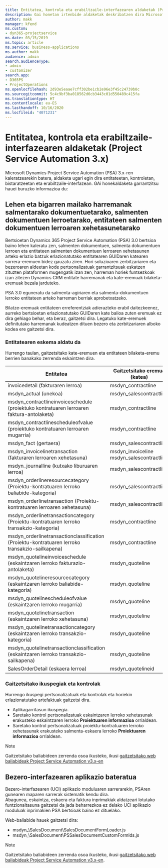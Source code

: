 ```yaml
---
title: Entitatea, kontrola eta erabiltzaile-interfazearen aldaketak (Project Service Automation 3.x)
description: Gai honetan irtenbide aldaketak deskribatzen dira Microsoft Dynamics Project Service Automation 3.x-rako.
author: makk
manager: kfend
ms.custom:
- dyn365-projectservice
ms.date: 03/15/2019
ms.topic: article
ms.service: business-applications
ms.author: makk
audience: admin
search.audienceType:
- admin
- customizer
search.app:
- D365PS
- ProjectOperations
ms.openlocfilehash: 2d93e5eaae7cff302be1cb2e96e3f45c24739b0c
ms.sourcegitcommit: 5c4c9bf3ba018562d6cb3443c01d550489c415fa
ms.translationtype: HT
ms.contentlocale: eu-ES
ms.lasthandoff: 10/16/2020
ms.locfileid: "4071231"
---
```

# <a name="entity-control-and-user-interface-changes-project-service-automation-3x"></a>Entitatea, kontrola eta erabiltzaile-interfazearen aldaketak (Project Service Automation 3.x)
Microsoft Dynamics Project Service Automation (PSA) 3.x-ren kaleratzearekin batera, aldaketa ugari egin dira entitateetan, kontroletan, bistaratzeetan eta erabiltzaile-interfazean. GAi honekaldaketa garrantzitsu hauei buruzko informazioa du:

## <a name="parent-child-relationships-for-sales-document-sales-document-line-sales-document-line-detail-entities"></a>Lehen eta bigarren mailako harremanak salmentarako dokumentuetarako, salmenten dokumentuen lerroetarako, entitateen salmenten dokumentuen lerroaren xehetasunetarako
Bertsioetan Dynamics 365 Project Service Automation (PSA) 3.0 bertsioa baino lehen kaleratu zen, salmenten dokumentuen, salmenta dokumentuen lerroen eta entitateen salmenten dokumentuen lerroaren xehetasunen arteko erlazio batzuk erlazionatutako entitatearen GUIDaren katearen sorrera-eremuen bidez gauzatu ziren. Hori soluzioaren zerbitzariaren eta bezeroaren aldeetan kode pertsonalizatuak garrantzitsuak eskatzen zituzten plataformen mugengatik izan zen, harreman horiek funtsezkoak izan zitezen Dynamics CRM entitate harremanak eta kate-eremuak bilaketa-eremuak bezala jarduteko.

PSA 3.0 eguneratu da salmenta-agiriaren eta salmenta-dokumentuen lerroko entitateen arteko harreman berriak aprobetxatzeko.

Bilatze-eremuak entitateen erreferentziak adierazteko erabil daitezkeenez, aurreko bertsioetan erlazionatutako GUIDaren kate balioa zuten eremuak ez dira gehiago behar, eta beraz, gaitzetsi dira. Legatuko kate-eremuek definitutako harremanak kudeatzen dituen bezero eta zerbitzariaren alboko kodea ere gaitzetsi dira.

### <a name="entity-schema-changes"></a>Entitatearen eskema aldatu da
Hurrengo taulan, gaitzetsitako kate-eremuen eta entitateen bilaketa-eremu berrien banakako zerrenda eskaintzen dira. 

 Entitatea |   Gaitzetsitako eremua (katea) | Bilaketa berria (bilaketa)
--- | --- | ---
invoicedetail (fakturaren lerroa) |  msdyn_contractline |    msdyn_contractlineid
msdyn_actual (unekoa) | msdyn_salescontractline |   msdyn_salescontractlineid
msdyn_contractlineinvoiceschedule (proiektuko kontratuaren lerroaren faktura-antolaketa) |    msdyn_contractline |    msdyn_contractlineid
msdyn_contractlinescheduleofvalue (proiektuko kontratuaren lerroaren mugarria) |   msdyn_contractline |    msdyn_contractlineid
msdyn_fact (gertaera) | msdyn_salescontractline |   msdyn_salescontractlineid
msdyn_invoicelinetransaction (fakturaren lerroaren xehetasuna) | msdyn_invoiceline <br> msdyn_salescontractline | msdyn_invoicelineid <br> msdyn_salescontractlineid
msdyn_journalline (kutxako liburuaren lerroa) |  msdyn_salescontractline |   msdyn_salescontractlineid
msdyn_orderlineresourcecategory (Proiektu-kontratuaren lerroko baliabide-kategoria) | msdyn_salescontractline |   msdyn_contractlineid
msdyn_orderlinetransaction (Proiektu-kontratuaren lerroaren xehetasuna) | msdyn_salescontractline |   msdyn_salescontractlineid
msdyn_orderlinetransactioncategory (Proiektu-kontratuaren lerroko transakzio-kategoria) |   msdyn_contractline |    msdyn_contractlineid
msdyn_orderlinetransactionclassification (Proiektu-kontratuaren lerroko transakzio-sailkapena) |   msdyn_contractline |    msdyn_contractlineid
msdyn_quotelineinvoiceschedule (eskaintzaren lerroko fakturazio-antolaketa) |  msdyn_quoteline |   msdyn_quotelineid
msdyn_quotelineresourcecategory (eskaintzaren lerroko baliabide-kategoria) |    msdyn_quoteline |   msdyn_quotelineid
msdyn_quotelinescheduleofvalue (eskaintzaren lerroko mugarria) | msdyn_quoteline |   msdyn_quotelineid
msdyn_quotelinetransaction (eskaintzaren lerroko xehetasuna) |    msdyn_quoteline |   msdyn_quotelineid
msdyn_quotelinetransactioncategory (eskaintzaren lerroko transakzio-kategoria) |  msdyn_quoteline |   msdyn_quotelineid
msdyn_quotelinetransactionclassification (eskaintzaren lerroko transakzio-sailkapena) |  msdyn_quoteline |   msdyn_quotelineid
SalesOrderDetail (eskaera lerroa) | msdyn_quotelineid | msdyn_quoteline 

### <a name="deprecated-custom-views-and-controls"></a>Gaitzetsitako ikuspegiak eta kontrolak
Hurrengo ikuspegi pertsonalizatuak eta kontrolak eta horiekin erlazionatutako artefaktuak gaitzetsi dira.

- Aplikagarritasun ikuspegia.
- Saretako kontrol pertsonalizatuak eskaintzaren lerroko xehetasunak erakusteko eskaintzaren lerroko **Proiektuaren informazioa** orrialdean.
- Saretako kontrol pertsonalizatuak proiektu-kontratuaren lerroko xehetasunak erakusteko salmenta-eskaera lerroko **Proiektuaren informazioa** orrialdean.

> [!NOTE]
> Gaitzetsitako baliabideen zerrenda osoa ikusteko, ikusi [gaitzetsitako web baliabideak Project Service Automation v3.x-en](../developer-guides/web-resources-deprecated-v3.x.md)

## <a name="unified-client-interface-app-module"></a>Bezero-interfazearen aplikazio bateratua
Bezero-interfazearen (UCI) aplikazio moduluaren sarrerarekin, PSAren gunearen maparen sarrerak sistematik kendu dira.  
Abagunea, eskaintza, eskaera eta faktura inprimakiak aldatzeari lotutako funtzionaltasuna gaitzetsi da jada beharrezkoa ez delako UCI aplikazio moduluak inprimakien PSA bertsioak baino ez dituelako.  

Web-baliabide hauek gaitzetsi dira:

- msdyn_\SalesDocument\SalesDocumentFormLoader.js
- msdyn_\SalesDocument\PSSalesDocumentCustomFormIds.js

> [!NOTE]
> Gaitzetsitako baliabideen zerrenda osoa ikusteko, ikusi [gaitzetsitako web baliabideak Project Service Automation v3.x-en](../developer-guides/web-resources-deprecated-v3.x.md).


